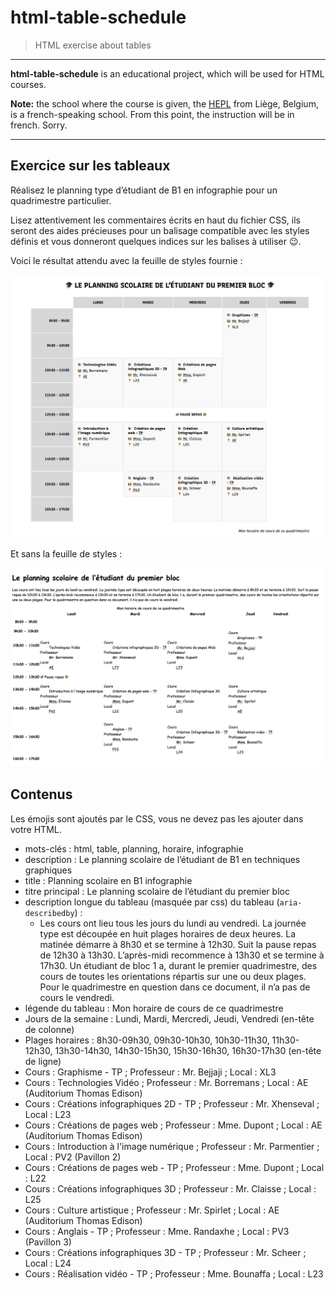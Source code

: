 # html-table-schedule

> HTML exercise about tables

* * *

**html-table-schedule** is an educational project, which will be used for HTML courses.

**Note:** the school where the course is given, the [HEPL](http://www.provincedeliege.be/hauteecole) from Liège, Belgium, is a french-speaking school. From this point, the instruction will be in french. Sorry.

* * *

## Exercice sur les tableaux

Réalisez le planning type d’étudiant de B1 en infographie pour un quadrimestre particulier.

Lisez attentivement les commentaires écrits en haut du fichier CSS, ils seront des aides précieuses pour un balisage compatible avec les styles définis et vous donneront quelques indices sur les balises à utiliser 😉.

Voici le résultat attendu avec la feuille de styles fournie :

![Résultat attendu](assets-starter/rendu.png)

Et sans la feuille de styles :

![Résultat attendu sans la feuille de styles](assets-starter/rendu-no-css.png)

## Contenus
Les émojis sont ajoutés par le CSS, vous ne devez pas les ajouter dans votre HTML.

- mots-clés : html, table, planning, horaire, infographie
- description : Le planning scolaire de l’étudiant de B1 en techniques graphiques
- title : Planning scolaire en B1 infographie
- titre principal : Le planning scolaire de l’étudiant du premier bloc
- description longue du tableau (masquée par css) du tableau (`aria-describedby`) : 
  - Les cours ont lieu tous les jours du lundi au vendredi. La journée type
    est découpée en huit plages horaires de deux heures. La matinée démarre
    à 8h30 et se termine à 12h30. Suit la pause repas de 12h30 à 13h30.
    L’après-midi recommence à 13h30 et se termine à 17h30. Un étudiant de
    bloc 1 a, durant le premier quadrimestre, des cours de toutes les
    orientations répartis sur une ou deux plages. Pour le quadrimestre en
    question dans ce document, il n’a pas de cours le vendredi.
- légende du tableau : Mon horaire de cours de ce quadrimestre
- Jours de la semaine : Lundi, Mardi, Mercredi, Jeudi, Vendredi (en-tête de colonne)
- Plages horaires : 8h30-09h30, 09h30-10h30, 10h30-11h30, 11h30-12h30, 13h30-14h30, 14h30-15h30, 15h30-16h30, 16h30-17h30 (en-tête de ligne)
- Cours : Graphisme - TP ; Professeur : Mr. Bejjaji ; Local : XL3
- Cours : Technologies Vidéo ; Professeur : Mr. Borremans ; Local : AE (Auditorium Thomas Edison)
- Cours : Créations infographiques 2D - TP ; Professeur : Mr. Xhenseval ; Local : L23
- Cours : Créations de pages web ; Professeur : Mme. Dupont ; Local : AE (Auditorium Thomas Edison)
- Cours : Introduction à l'image numérique ; Professeur : Mr. Parmentier ; Local : PV2 (Pavillon 2)
- Cours : Créations de pages web - TP ; Professeur : Mme. Dupont ; Local : L22
- Cours : Créations infographiques 3D ; Professeur : Mr. Claisse ; Local : L25
- Cours : Culture artistique ; Professeur : Mr. Spirlet ; Local : AE (Auditorium Thomas Edison)
- Cours : Anglais - TP ; Professeur : Mme. Randaxhe ; Local : PV3 (Pavillon 3)
- Cours : Créations infographiques 3D - TP ; Professeur : Mr. Scheer ; Local : L24
- Cours : Réalisation vidéo - TP ; Professeur : Mme. Bounaffa ; Local : L23
